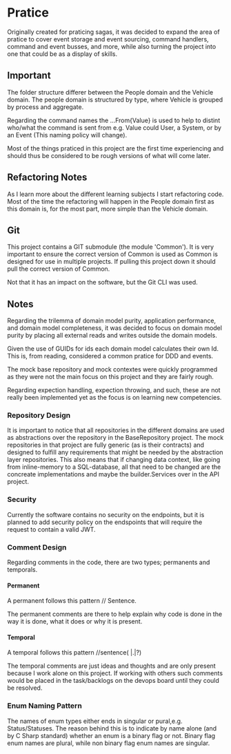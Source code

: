 # Pratice

Originally created for praticing sagas, it was decided to expand the area of pratice to cover event storage and event sourcing, command handlers, command and event busses, and more, while also turning the project into one that could be as a display of skills.


## Important

The folder structure differer between the People domain and the Vehicle domain.
The people domain is structured by type, where Vehicle is grouped by process and aggregate.

Regarding the command names the ...From{Value} is used to help to distint who/what the command is sent from e.g. Value could User, a System, or by an Event (This naming policy will change).

Most of the things praticed in this project are the first time experiencing and should thus be considered to be rough versions of what will come later.

## Refactoring Notes

As I learn more about the different learning subjects I start refactoring code. Most of the time the refactoring will happen in the People domain first as this domain is, for the most part, more simple than the Vehicle domain.

## Git

This project contains a GIT submodule (the module 'Common'). It is very important to ensure the correct version of Common is used as Common is designed for use in multiple projects. 
If pulling this project down it should pull the correct version of Common.

Not that it has an impact on the software, but the Git CLI was used.

## Notes

Regarding the trilemma of domain model purity, application performance, and domain model completeness, it was decided to focus on domain model purity by placing all external reads and writes outside the domain models.

Given the use of GUIDs for ids each domain model calculates their own Id. This is, from reading, considered a common pratice for DDD and events.

The mock base repository and mock contextes were quickly programmed as they were not the main focus on this project and they are fairly rough.

Regarding expection handling, expection throwing, and such, these are not really been implemented yet as the focus is on learning new competencies.

### Repository Design

It is important to notice that all repositories in the different domains are used as abstractions over the repository in the BaseRepository project. 
The mock repositories in that project are fully generic (as is their contracts) and designed to fulfill any requirements that might be needed by the abstraction layer repositories.
This also means that if changing data context, like going from inline-memory to a SQL-database, all that need to be changed are the concreate implementations and maybe the builder.Services over in the API project. 


### Security

Currently the software contains no security on the endpoints, but it is planned to add security policy on the endspoints that will require the request to contain a valid JWT. 

### Comment Design

Regarding comments in the code, there are two types; permanents and temporals. 

#### Permanent

A permanent follows this pattern // Sentence.

The permanent comments are there to help explain why code is done in the way it is done, what it does or why it is present. 

#### Temporal

A temporal follows this pattern //sentence( |.|?)

The temporal comments are just ideas and thoughts and are only present because I work alone on this project. If working with others such comments would be placed in the task/backlogs on the devops board until they could be resolved.


### Enum Naming Pattern

The names of enum types either ends in singular or pural,e.g. Status/Statuses.
The reason behind this is to indicate by name alone (and by C Sharp standard) whether an enum is a binary flag or not.
Binary flag enum names are plural, while non binary flag enum names are singular.


